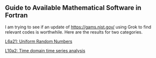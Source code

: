 ## Guide to Available Mathematical Software in Fortran

I am trying to see if an update of https://gams.nist.gov/ using Grok to find relevant codes is worthwhile. Here are the results for two categories.

[L6a21: Uniform Random Numbers](https://github.com/Beliavsky/GAMS-Fortran/blob/main/L6a21_Uniform_Random_Numbers.md)

[L10a2: Time domain time series analysis](https://github.com/Beliavsky/GAMS-Fortran/blob/main/L10a2_Time_Domain_Time_Series_Analysis.md)
